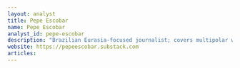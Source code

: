 ```yaml
---
layout: analyst
title: Pepe Escobar
name: Pepe Escobar
analyst_id: pepe-escobar
description: "Brazilian Eurasia-focused journalist; covers multipolar world, China, BRICS; independent reporting blending on-the-ground insights."
website: https://pepeescobar.substack.com
articles:
---
```


